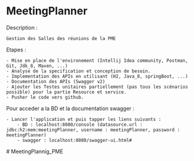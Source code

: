 

# MeetingPlanner

Description : 

    Gestion des Salles des réunions de la PME

Etapes :

    - Mise en place de l'environement (Intellij Idea community, Postman, Git, Jdk_8, Maven, ...)
    - Analyse de la specification et conception de besoin.
    - Implementation des APIs en utilisant (H2, Java_8, springBoot, ...)
    - Documentation des APIs (Swagger v2)
    - Ajouter les Testes unitaires partiellement (pas tous les scénarios possible) pour la partie Resource et service.
    - Pusher le code vers github.

Pour acceder a la BD et la documentation swagger :

	- Lancer l'application et puis tapper les liens suivants :
		- BD : localhost:8080/console (datasource.url : jdbc:h2:mem:meetingPlanner, username : meetingPlanner, password : meetingPlanner)
		- swagger : localhost:8080/swagger-ui.html# 
#   M e e t i n g P l a n n i g _ P M E 
 
 
